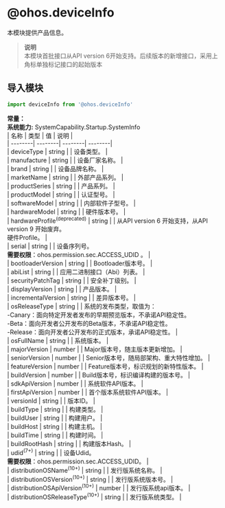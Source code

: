 # @ohos.deviceInfo    
本模块提供产品信息。  
> **说明**   
>本模块首批接口从API version 6开始支持。后续版本的新增接口，采用上角标单独标记接口的起始版本  
  
## 导入模块  
  
```js    
import deviceInfo from '@ohos.deviceInfo'    
```  
    
 **常量：**     
 **系统能力:**  SystemCapability.Startup.SystemInfo    
| 名称 | 类型 | 值 | 说明 |  
| --------| --------| --------| --------|  
| deviceType | string |  | 设备类型。 |  
| manufacture | string |  | 设备厂家名称。 |  
| brand | string |  | 设备品牌名称。 |  
| marketName | string |  | 外部产品系列。 |  
| productSeries | string |  | 产品系列。 |  
| productModel | string |  | 认证型号。 |  
| softwareModel | string |  | 内部软件子型号。 |  
| hardwareModel | string |  | 硬件版本号。 |  
| hardwareProfile<sup>(deprecated)</sup> | string |  | 从API version 6 开始支持，从API version 9 开始废弃。<br>硬件Profile。 |  
| serial | string |  | 设备序列号。<br/>**需要权限**：ohos.permission.sec.ACCESS_UDID 。 |  
| bootloaderVersion | string |  | Bootloader版本号。 |  
| abiList | string |  | 应用二进制接口（Abi）列表。 |  
| securityPatchTag | string |  | 安全补丁级别。 |  
| displayVersion | string |  | 产品版本。 |  
| incrementalVersion | string |  | 差异版本号。 |  
| osReleaseType | string |  | 系统的发布类型，取值为：<br/>-Canary：面向特定开发者发布的早期预览版本，不承诺API稳定性。<br/>-Beta：面向开发者公开发布的Beta版本，不承诺API稳定性。<br/>-Release：面向开发者公开发布的正式版本，承诺API稳定性。 |  
| osFullName | string |  | 系统版本。 |  
| majorVersion | number |  | Major版本号，随主版本更新增加。 |  
| seniorVersion | number |  | Senior版本号，随局部架构、重大特性增加。 |  
| featureVersion | number |  | Feature版本号，标识规划的新特性版本。 |  
| buildVersion | number |  | Build版本号，标识编译构建的版本号。 |  
| sdkApiVersion | number |  | 系统软件API版本。 |  
| firstApiVersion | number |  | 首个版本系统软件API版本。 |  
| versionId | string |  | 版本ID。 |  
| buildType | string |  | 构建类型。 |  
| buildUser | string |  | 构建用户。 |  
| buildHost | string |  | 构建主机。 |  
| buildTime | string |  | 构建时间。 |  
| buildRootHash | string |  | 构建版本Hash。 |  
| udid<sup>(7+)</sup> | string |  | 设备Udid。<br/>**需要权限**：ohos.permission.sec.ACCESS_UDID。 |  
| distributionOSName<sup>(10+)</sup> | string |  | 发行版系统名称。 |  
| distributionOSVersion<sup>(10+)</sup> | string |  | 发行版系统版本号。 |  
| distributionOSApiVersion<sup>(10+)</sup> | number |  | 发行版系统api版本。 |  
| distributionOSReleaseType<sup>(10+)</sup> | string |  | 发行版系统类型。 |  
